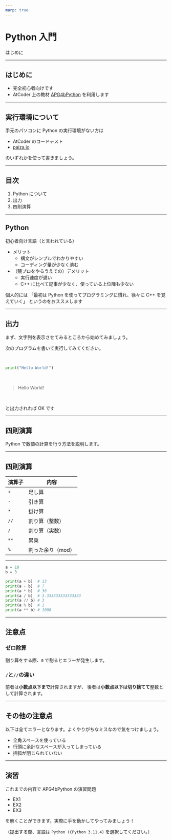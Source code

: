 ```yaml
---
marp: true
---
```


# Python 入門
はじめに

---

## はじめに

- 完全初心者向けです
- AtCoder 上の教材 [APG4bPython](https://atcoder.jp/contests/APG4bPython/tasks/APG4bPython_d) を利用します

---

## 実行環境について

手元のパソコンに Python の実行環境がない方は
  - AtCoder のコードテスト
  - [paiza.io](https://paiza.io)

のいずれかを使って書きましょう。

---

## 目次

1. Python について
2. 出力
3. 四則演算

---

## Python

初心者向け言語（と言われている）

- メリット
  - 構文がシンプルでわかりやすい
  - コーディング量が少なく済む
- （競プロをやるうえでの）デメリット
  - 実行速度が遅い
  - C++ に比べて記事が少なく、使っている上位陣も少ない

個人的には
「最初は Python を使ってプログラミングに慣れ、徐々に C++ を覚えていく」
というのをおススメします

---

## 出力

まず、文字列を表示させてみるところから始めてみましょう。

次のプログラムを書いて実行してみてください。

<br>

```py
print("Hello World!")
```

<br>

>Hello World!

<br>

と出力されれば OK です

---

## 四則演算

Python で数値の計算を行う方法を説明します。

---

## 四則演算

| 演算子 | 内容 |
| ---- | ---- |
| `+` | 足し算 |
| `-` | 引き算 |
| `*` | 掛け算 |
| `//` | 割り算（整数） |
| `/` | 割り算（実数）|
| `**` | 累乗 |
| `%` | 割った余り（mod） |

---

```python
a = 10
b = 3

print(a + b)  # 13
print(a - b)  # 7
print(a * b)  # 30
print(a / b)  # 3.333333333333333
print(a // b) # 3
print(a % b)  # 1
print(a ** b) # 1000
```

---

## 注意点

### **ゼロ除算**

割り算をする際、`0` で割るとエラーが発生します。

### **`/`と`//`の違い**

前者は**小数点以下まで**計算されますが、
後者は**小数点以下は切り捨てて**整数として計算されます。


---

## その他の注意点

以下は全てエラーとなります。よくやりがちなミスなので気をつけましょう。
- 全角スペースを使っている
- 行頭に余計なスペースが入ってしまっている
- 括弧が閉じられていない

---

## 演習

これまでの内容で APG4bPython の演習問題
- EX1
- EX2
- EX3
  
を解くことができます。実際に手を動かしてやってみましょう！

（提出する際、言語は ``Python (CPython 3.11.4)`` を選択してください。）
